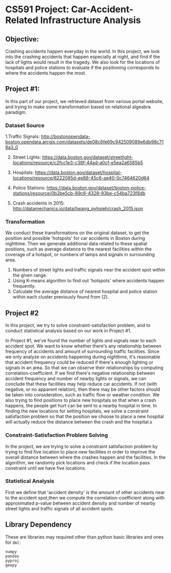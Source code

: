 # CS591 Project: Car-Accident-Related Infrastructure Analysis

## Objective: 
Crashing accidents happen everyday in the world. In this project, we look into the crashing accidents that happen especially at night, and find if the lack of lights would result in the tragedy. We also look for the locations of hospitals and police stations to evaluate if the positioning corresponds to where the accidents happen the most. 

## Project #1: 
In this part of our project, we retrieved dataset from various portal website, and trying to make some transformation based on relational algeabra paradigm.

### Dataset Source
1.Traffic Signals:  http://bostonopendata-boston.opendata.arcgis.com/datasets/de08c6fe69c942509089e6db98c716a3_0

2. Street Lights:  https://data.boston.gov/dataset/streetlight-locations/resource/c2fcc1e3-c38f-44ad-a0cf-e5ea2a6585b5

3. Hospitals:  https://data.boston.gov/dataset/hospital-locations/resource/6222085d-ee88-45c6-ae40-0c7464620d64

4. Police Stations:  https://data.boston.gov/dataset/boston-police-stations/resource/0b2be5cb-89c6-4328-93be-c54ba723f8db

5. Crash accidents in 2015:  http://datamechanics.io/data/liwang_pyhsieh/crash_2015.json

### Transformation 
We conduct these transformations on the original dataset, to get the position and possible 'hotspots' for car accidents in Boston during nighttime. Then we generate additional data related to these spatial positions, such as average distance to the nearest facilities within the coverage of a hotspot, or numbers of lamps and signals in surrounding area.

1. Numbers of street lights and traffic signals near the accident spot within the given range.
2. Using K-means algorithm to find out 'hotspots' where accidents happen frequently.
3. Calculate the average distance of nearest hospital and police station within each cluster previously found from (2).

## Project #2
In this project, we try to solve constraint-satisfaction problem, and to conduct statistical analysis based on our work in Project #1.

In Project #1, we've found the number of lights and signals near to each accident spot. We want to know whether there's any relationship between frequency of accidents and amount of surrounding traffic facilities. Since we only analyze on accidents happening during nighttime, it's reasonable that accident frequency could be reduced if there's enough lighting or signals in an area. So that we can observe their relationships by computing correlation-coefficient. If we find there's negative relationship between accident frequency and number of nearby lights or signals, we can conclude that these facilities may help reduce car accidents. If not (with negative, or no apparent relation), then there may be other factors should be taken into consideration, such as traffic flow or weather condition. We also trying to find positions to place new hospitals so that when a crash happens, the people get hurt can be sent to a nearby hospital in time. In finding the new locations for setting hospitals, we solve a constraint satisfaction problem so that the position we choose to place a new hospital will actually reduce the distance between the crash and the hospital.s

### Constraint-Satisfaction Problem Solving
In the project, we are trying to solve a constraint satisfaction problem by trying to find five location to place new facilities in order to improve the overall distance between where the crashes happen and the facilities. In the algorithm, we randomly pick locations and check if the location pass constraint until we have five locations.

### Statistical Analysis
First we define that 'accident density' is the amount of other accidents near to the accident spot,then we compute the correlation-coefficient along with approximated p-value between accident density and number of nearby street lights and traffic signals of all accident spots.

## Library Dependency
These are libraries may required other than python basic libraries and ones for ```dml```:
```
numpy
pandas
pyproj
geopy
```
